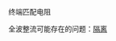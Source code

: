 终端匹配电阻

全波整流可能存在的问题：[隔离](https://www.bilibili.com/video/BV1TU4y1M7Qw?vd_source=4989143aa5589a07b1d5b2115b0f3ba8)


